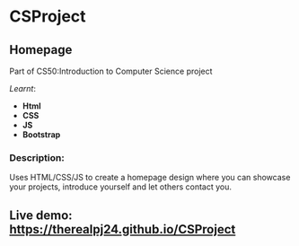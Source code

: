 # CSProject
## Homepage

Part of CS50:Introduction to Computer Science project

 *Learnt*:
 * **Html**
 * **CSS**
 * **JS**
 * **Bootstrap**
 
### Description:
Uses HTML/CSS/JS to create a homepage design where you can showcase your projects, introduce yourself and let others contact you.

## Live demo: https://therealpj24.github.io/CSProject
